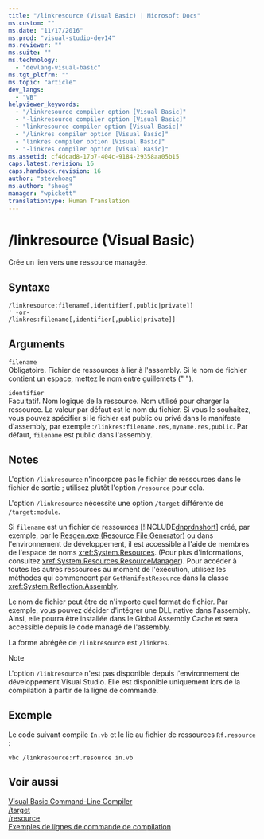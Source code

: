 ```yaml
---
title: "/linkresource (Visual Basic) | Microsoft Docs"
ms.custom: ""
ms.date: "11/17/2016"
ms.prod: "visual-studio-dev14"
ms.reviewer: ""
ms.suite: ""
ms.technology: 
  - "devlang-visual-basic"
ms.tgt_pltfrm: ""
ms.topic: "article"
dev_langs: 
  - "VB"
helpviewer_keywords: 
  - "/linkresource compiler option [Visual Basic]"
  - "-linkresource compiler option [Visual Basic]"
  - "linkresource compiler option [Visual Basic]"
  - "/linkres compiler option [Visual Basic]"
  - "linkres compiler option [Visual Basic]"
  - "-linkres compiler option [Visual Basic]"
ms.assetid: cf4dcad8-17b7-404c-9184-29358aa05b15
caps.latest.revision: 16
caps.handback.revision: 16
author: "stevehoag"
ms.author: "shoag"
manager: "wpickett"
translationtype: Human Translation
---
```

# /linkresource (Visual Basic)
Crée un lien vers une ressource managée.  
  
## Syntaxe  
  
```  
/linkresource:filename[,identifier[,public|private]]  
' -or-  
/linkres:filename[,identifier[,public|private]]  
```  
  
## Arguments  
 `filename`  
 Obligatoire.  Fichier de ressources à lier à l'assembly.  Si le nom de fichier contient un espace, mettez le nom entre guillemets \(" "\).  
  
 `identifier`  
 Facultatif.  Nom logique de la ressource.  Nom utilisé pour charger la ressource.  La valeur par défaut est le nom du fichier.  Si vous le souhaitez, vous pouvez spécifier si le fichier est public ou privé dans le manifeste d'assembly, par exemple :`/linkres:filename.res,myname.res,public`.  Par défaut, `filename` est public dans l'assembly.  
  
## Notes  
 L'option `/linkresource` n'incorpore pas le fichier de ressources dans le fichier de sortie ; utilisez plutôt l'option `/resource` pour cela.  
  
 L'option  `/linkresource` nécessite une option `/target` différente de `/target:module`.  
  
 Si `filename` est un fichier de ressources [!INCLUDE[dnprdnshort](../../../csharp/getting-started/includes/dnprdnshort_md.md)] créé, par exemple, par le [Resgen.exe \(Resource File Generator\)](../Topic/Resgen.exe%20\(Resource%20File%20Generator\).md) ou dans l'environnement de développement, il est accessible à l'aide de membres de l'espace de noms <xref:System.Resources>.  \(Pour plus d'informations, consultez <xref:System.Resources.ResourceManager>\). Pour accéder à toutes les autres ressources au moment de l'exécution, utilisez les méthodes qui commencent par `GetManifestResource` dans la classe <xref:System.Reflection.Assembly>.  
  
 Le nom de fichier peut être de n'importe quel format de fichier.  Par exemple, vous pouvez décider d'intégrer une DLL native dans l'assembly. Ainsi, elle pourra être installée dans le Global Assembly Cache et sera accessible depuis le code managé de l'assembly.  
  
 La forme abrégée de `/linkresource` est `/linkres`.  
  
> [!NOTE]
>  L'option `/linkresource` n'est pas disponible depuis l'environnement de développement Visual Studio. Elle est disponible uniquement lors de la compilation à partir de la ligne de commande.  
  
## Exemple  
 Le code suivant compile `In.vb` et le lie au fichier de ressources `Rf.resource` :  
  
```  
vbc /linkresource:rf.resource in.vb  
```  
  
## Voir aussi  
 [Visual Basic Command\-Line Compiler](../../../visual-basic/reference/command-line-compiler/index.md)   
 [\/target](../../../visual-basic/reference/command-line-compiler/target.md)   
 [\/resource](../../../visual-basic/reference/command-line-compiler/resource.md)   
 [Exemples de lignes de commande de compilation](../../../visual-basic/reference/command-line-compiler/sample-compilation-command-lines.md)